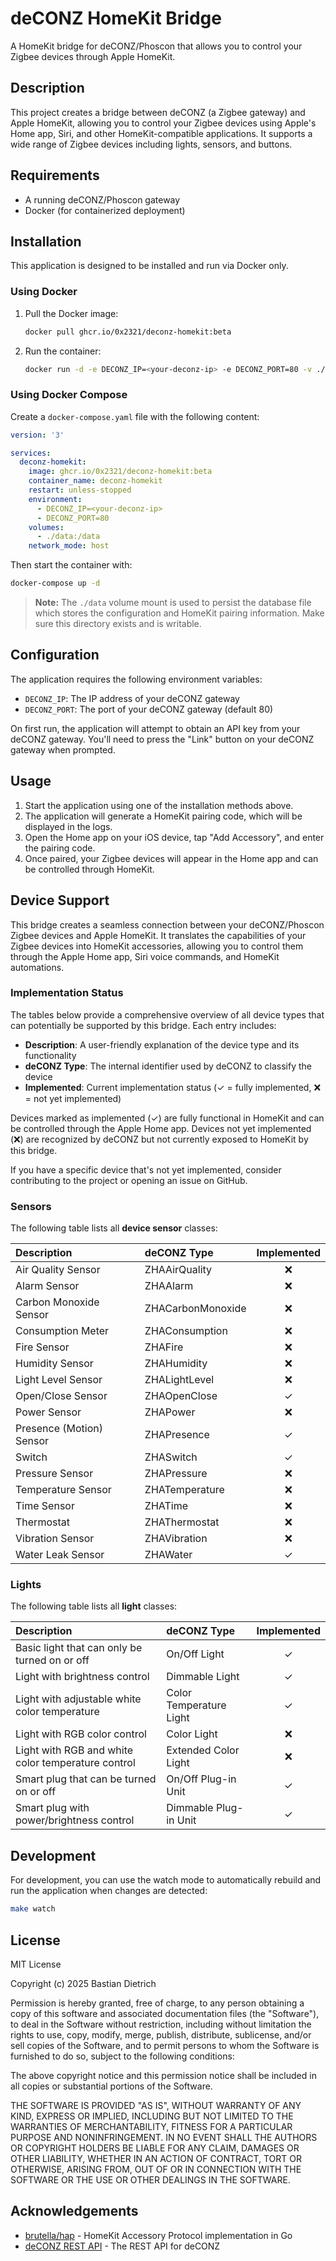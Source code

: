 # deCONZ HomeKit Bridge

A HomeKit bridge for deCONZ/Phoscon that allows you to control your Zigbee devices through Apple HomeKit.

## Description

This project creates a bridge between deCONZ (a Zigbee gateway) and Apple HomeKit, allowing you to control your Zigbee devices using Apple's Home app, Siri, and other HomeKit-compatible applications. It supports a wide range of Zigbee devices including lights, sensors, and buttons.

## Requirements

* A running deCONZ/Phoscon gateway
* Docker (for containerized deployment)

## Installation

This application is designed to be installed and run via Docker only.

### Using Docker

1. Pull the Docker image:

   ```bash
   docker pull ghcr.io/0x2321/deconz-homekit:beta
   ```

2. Run the container:

   ```bash
   docker run -d -e DECONZ_IP=<your-deconz-ip> -e DECONZ_PORT=80 -v ./data:/data ghcr.io/0x2321/deconz-homekit:beta
   ```

### Using Docker Compose

Create a `docker-compose.yaml` file with the following content:

```yaml
version: '3'

services:
  deconz-homekit:
    image: ghcr.io/0x2321/deconz-homekit:beta
    container_name: deconz-homekit
    restart: unless-stopped
    environment:
      - DECONZ_IP=<your-deconz-ip>
      - DECONZ_PORT=80
    volumes:
      - ./data:/data
    network_mode: host
```

Then start the container with:

```bash
docker-compose up -d
```

> **Note:** The `./data` volume mount is used to persist the database file which stores the configuration and HomeKit pairing information. Make sure this directory exists and is writable.

## Configuration

The application requires the following environment variables:

* `DECONZ_IP`: The IP address of your deCONZ gateway
* `DECONZ_PORT`: The port of your deCONZ gateway (default 80)

On first run, the application will attempt to obtain an API key from your deCONZ gateway. You'll need to press the "Link" button on your deCONZ gateway when prompted.

## Usage

1. Start the application using one of the installation methods above.
2. The application will generate a HomeKit pairing code, which will be displayed in the logs.
3. Open the Home app on your iOS device, tap "Add Accessory", and enter the pairing code.
4. Once paired, your Zigbee devices will appear in the Home app and can be controlled through HomeKit.

## Device Support

This bridge creates a seamless connection between your deCONZ/Phoscon Zigbee devices and Apple HomeKit. It translates the capabilities of your Zigbee devices into HomeKit accessories, allowing you to control them through the Apple Home app, Siri voice commands, and HomeKit automations.

### Implementation Status

The tables below provide a comprehensive overview of all device types that can potentially be supported by this bridge. Each entry includes:

- **Description**: A user-friendly explanation of the device type and its functionality
- **deCONZ Type**: The internal identifier used by deCONZ to classify the device
- **Implemented**: Current implementation status (✓ = fully implemented, ❌ = not yet implemented)

Devices marked as implemented (✓) are fully functional in HomeKit and can be controlled through the Apple Home app. Devices not yet implemented (❌) are recognized by deCONZ but not currently exposed to HomeKit by this bridge.

If you have a specific device that's not yet implemented, consider contributing to the project or opening an issue on GitHub.

### Sensors

The following table lists all **device sensor** classes:

| Description              | deCONZ Type       | Implemented |
|:-------------------------|:------------------|:-----------:|
| Air Quality Sensor       | ZHAAirQuality     |      ❌      |
| Alarm Sensor             | ZHAAlarm          |      ❌      |
| Carbon Monoxide Sensor   | ZHACarbonMonoxide |      ❌      |
| Consumption Meter        | ZHAConsumption    |      ❌      |
| Fire Sensor              | ZHAFire           |      ❌      |
| Humidity Sensor          | ZHAHumidity       |      ❌      |
| Light Level Sensor       | ZHALightLevel     |      ❌      |
| Open/Close Sensor        | ZHAOpenClose      |      ✓      |
| Power Sensor             | ZHAPower          |      ❌      |
| Presence (Motion) Sensor | ZHAPresence       |      ✓      |
| Switch                   | ZHASwitch         |      ✓      |
| Pressure Sensor          | ZHAPressure       |      ❌      |
| Temperature Sensor       | ZHATemperature    |      ❌      |
| Time Sensor              | ZHATime           |      ❌      |
| Thermostat               | ZHAThermostat     |      ❌      |
| Vibration Sensor         | ZHAVibration      |      ❌      |
| Water Leak Sensor        | ZHAWater          |      ✓      |

### Lights

The following table lists all **light** classes:

| Description                                        | deCONZ Type              | Implemented |
|:---------------------------------------------------|:-------------------------|:-----------:|
| Basic light that can only be turned on or off      | On/Off Light             |      ✓      |
| Light with brightness control                      | Dimmable Light           |      ✓      |
| Light with adjustable white color temperature      | Color Temperature Light  |      ✓      |
| Light with RGB color control                       | Color Light              |      ❌      |
| Light with RGB and white color temperature control | Extended Color Light     |      ❌      |
| Smart plug that can be turned on or off            | On/Off Plug-in Unit      |      ✓      |
| Smart plug with power/brightness control           | Dimmable Plug-in Unit    |      ✓      |

## Development

For development, you can use the watch mode to automatically rebuild and run the application when changes are detected:

```bash
make watch
```

## License

MIT License

Copyright (c) 2025 Bastian Dietrich

Permission is hereby granted, free of charge, to any person obtaining a copy
of this software and associated documentation files (the "Software"), to deal
in the Software without restriction, including without limitation the rights
to use, copy, modify, merge, publish, distribute, sublicense, and/or sell
copies of the Software, and to permit persons to whom the Software is
furnished to do so, subject to the following conditions:

The above copyright notice and this permission notice shall be included in all
copies or substantial portions of the Software.

THE SOFTWARE IS PROVIDED "AS IS", WITHOUT WARRANTY OF ANY KIND, EXPRESS OR
IMPLIED, INCLUDING BUT NOT LIMITED TO THE WARRANTIES OF MERCHANTABILITY,
FITNESS FOR A PARTICULAR PURPOSE AND NONINFRINGEMENT. IN NO EVENT SHALL THE
AUTHORS OR COPYRIGHT HOLDERS BE LIABLE FOR ANY CLAIM, DAMAGES OR OTHER
LIABILITY, WHETHER IN AN ACTION OF CONTRACT, TORT OR OTHERWISE, ARISING FROM,
OUT OF OR IN CONNECTION WITH THE SOFTWARE OR THE USE OR OTHER DEALINGS IN THE
SOFTWARE.

## Acknowledgements

* [brutella/hap](https://github.com/brutella/hap) - HomeKit Accessory Protocol implementation in Go
* [deCONZ REST API](https://github.com/dresden-elektronik/deconz-rest-plugin) - The REST API for deCONZ
